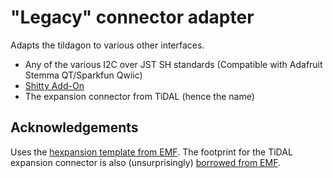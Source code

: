 # "Legacy" connector adapter

Adapts the tildagon to various other interfaces.

* Any of the various I2C over JST SH standards (Compatible with Adafruit Stemma QT/Sparkfun Qwiic)
* [Shitty Add-On](https://hackaday.io/project/52950-shitty-add-ons/log/159806-introducing-the-shitty-add-on-v169bis-standard/)
* The expansion connector from TiDAL (hence the name)

## Acknowledgements

Uses the [hexpansion template from EMF](https://github.com/emfcamp/badge-2024-hardware/tree/main/hexpansion).
The footprint for the TiDAL expansion connector is also (unsurprisingly) [borrowed from EMF](https://github.com/emfcamp/TiDAL-Hardware/blob/main/tilda6/tilda6.pretty/XUNPU_FPC-05F-8PH20.kicad_mod).


